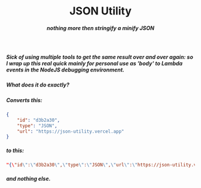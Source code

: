 <h1 align="center">JSON Utility</h1>

<h5 align="center">nothing more then stringify a minify JSON</h5> 

<div align="center">
</div>
<br>

##### Sick of using multiple tools to get the same result over and over again: so I wrap up this real quick mainly for personal use as 'body' to Lambda events in the NodeJS debugging environment.

##### What does it do exactly?

##### Converts this:
```json
{
	"id": "d3b2a30",
	"type": "JSON",
	"url": "https://json-utility.vercel.app"
}
```

##### to this:

```json
"{\"id\":\"d3b2a30\",\"type\":\"JSON\",\"url\":\"https://json-utility.vercel.app\"}"
```

##### and nothing else.

